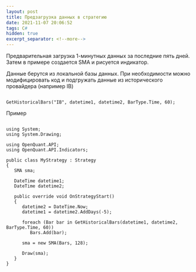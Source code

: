 ```yaml
---
layout: post
title: Предзагрузка данных в стратегию
date: 2021-11-07 20:06:52
tags: C#
hidden: true
excerpt_separator: <!--more-->
---
```


Предварительная загрузка 1-минутных данных за последние пять дней. Затем
в примере создается SMA и рисуется индикатор.

<!--more-->

Данные берутся из локальной базы данных. При необходимости можно модифицировать код
и подгружать данные из исторического провайдера (например IB)

```

GetHistoricalBars("IB", datetime1, datetime2, BarType.Time, 60);

```

Пример

```

using System;
using System.Drawing;

using OpenQuant.API;
using OpenQuant.API.Indicators;

public class MyStrategy : Strategy
{
   SMA sma;
   
   DateTime datetime1;
   DateTime datetime2;
       
   public override void OnStrategyStart()
   {
      datetime2 = DateTime.Now;
      datetime1 = datetime2.AddDays(-5); 

      foreach (Bar bar in GetHistoricalBars(datetime1, datetime2, BarType.Time, 60))
         Bars.Add(bar);             
       
      sma = new SMA(Bars, 128);

      Draw(sma);
   }
}

```

